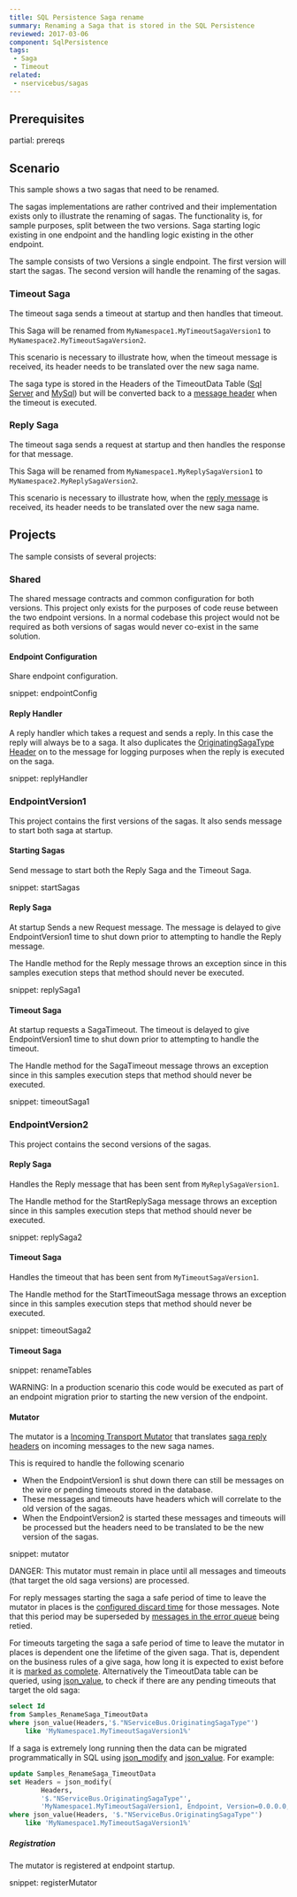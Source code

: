 ```yaml
---
title: SQL Persistence Saga rename
summary: Renaming a Saga that is stored in the SQL Persistence
reviewed: 2017-03-06
component: SqlPersistence
tags:
 - Saga
 - Timeout
related:
 - nservicebus/sagas
---
```


## Prerequisites

partial: prereqs


## Scenario

This sample shows a two sagas that need to be renamed.

The sagas implementations are rather contrived and their implementation exists only to illustrate the renaming of sagas. The functionality is, for sample purposes, split between the two versions. Saga starting logic existing in one endpoint and the handling logic existing in the other endpoint.

The sample consists of two Versions a single endpoint. The first version will start the sagas. The second version will handle the renaming of the sagas.


### Timeout Saga

The timeout saga sends a timeout at startup and then handles that timeout. 

This Saga will be renamed from `MyNamespace1.MyTimeoutSagaVersion1` to `MyNamespace2.MyTimeoutSagaVersion2`.

This scenario is necessary to illustrate how, when the timeout message is received, its header needs to be translated over the new saga name.

The saga type is stored in the Headers of the TimeoutData Table ([Sql Server](/nservicebus/sql-persistence/sqlserver-scripts.md#build-time-timeout-create-table) and [MySql](/nservicebus/sql-persistence/mysql-scripts.md#build-time-timeout-create-table)) but will be converted back to a [message header](/nservicebus/messaging/headers.md#saga-related-headers-requesting-a-timeout-from-a-saga) when the timeout is executed.


### Reply Saga

The timeout saga sends a request at startup and then handles the response for that message. 


This Saga will be renamed from `MyNamespace1.MyReplySagaVersion1` to `MyNamespace2.MyReplySagaVersion2`.

This scenario is necessary to illustrate how, when the [reply message](/nservicebus/messaging/headers.md#saga-related-headers-replying-to-a-saga) is received, its header needs to be translated over the new saga name.


## Projects

The sample consists of several projects:


### Shared

The shared message contracts and common configuration for both versions. This project only exists for the purposes of code reuse between the two endpoint versions. In a normal codebase this project would not be required as both versions of sagas would never co-exist in the same solution.


#### Endpoint Configuration

Share endpoint configuration.

snippet: endpointConfig


#### Reply Handler

A reply handler which takes a request and sends a reply. In this case the reply will always be to a saga. It also duplicates the [OriginatingSagaType Header](/nservicebus/messaging/headers.md#saga-related-headers) on to the message for logging purposes when the reply is executed on the saga.

snippet: replyHandler


### EndpointVersion1

This project contains the first versions of the sagas. It also sends message to start both saga at startup.


#### Starting Sagas

Send message to start both the Reply Saga and the Timeout Saga.

snippet: startSagas


#### Reply Saga

At startup Sends a new Request message. The message is delayed to give EndpointVersion1 time to shut down prior to attempting to handle the Reply message.

The Handle method for the Reply message throws an exception since in this samples execution steps that method should never be executed.

snippet: replySaga1


#### Timeout Saga

At startup requests a SagaTimeout. The timeout is delayed to give EndpointVersion1 time to shut down prior to attempting to handle the timeout.

The Handle method for the SagaTimeout message throws an exception since in this samples execution steps that method should never be executed.

snippet: timeoutSaga1


###  EndpointVersion2

This project contains the second versions of the sagas.


#### Reply Saga

Handles the Reply message that has been sent from `MyReplySagaVersion1`.

The Handle method for the StartReplySaga message throws an exception since in this samples execution steps that method should never be executed.

snippet: replySaga2


#### Timeout Saga

Handles the timeout that has been sent from `MyTimeoutSagaVersion1`.

The Handle method for the StartTimeoutSaga message throws an exception since in this samples execution steps that method should never be executed.

snippet: timeoutSaga2


#### Timeout Saga

snippet: renameTables

WARNING: In a production scenario this code would be executed as part of an endpoint migration prior to starting the new version of the endpoint.


#### Mutator

The mutator is a [Incoming Transport Mutator](/nservicebus/pipeline/message-mutators.md#transport-messages-mutators-imutateincomingtransportmessages) that translates [saga reply headers](/nservicebus/messaging/headers.md#saga-related-headers-replying-to-a-saga) on incoming messages to the new saga names. 

This is required to handle the following scenario

 * When the EndpointVersion1 is shut down there can still be messages on the wire or pending timeouts stored in the database.
 * These messages and timeouts have headers which will correlate to the old version of the sagas.
 * When the EndpointVersion2 is started these messages and timeouts will be processed but the headers need to be translated to be the new version of the sagas.

snippet: mutator

DANGER: This mutator must remain in place until all messages and timeouts (that target the old saga versions) are processed.

For reply messages starting the saga a safe period of time to leave the mutator in places is the [configured discard time](/nservicebus/messaging/discard-old-messages.md) for those messages. Note that this period may be superseded by [messages in the error queue](/nservicebus/recoverability/configure-error-handling.md) being retied.

For timeouts targeting the saga a safe period of time to leave the mutator in places is dependent one the lifetime of the given saga. That is, dependent on the business rules of a give saga, how long it is expected to exist before it is [marked as complete](/nservicebus/sagas/#ending-a-long-running-process). Alternatively the TimeoutData table can be queried, using [json_value](https://docs.microsoft.com/en-us/sql/t-sql/functions/json-value-transact-sql), to check if there are any pending timeouts that target the old saga:

```sql
select Id
from Samples_RenameSaga_TimeoutData
where json_value(Headers,'$."NServiceBus.OriginatingSagaType"')
    like 'MyNamespace1.MyTimeoutSagaVersion1%'
```

If a saga is extremely long running then the data can be migrated programmatically in SQL using [json_modify](https://msdn.microsoft.com/en-us/library/dn921892.aspx) and [json_value](https://docs.microsoft.com/en-us/sql/t-sql/functions/json-value-transact-sql). For example:

```sql
update Samples_RenameSaga_TimeoutData
set Headers = json_modify(
        Headers,
        '$."NServiceBus.OriginatingSagaType"',
        'MyNamespace1.MyTimeoutSagaVersion1, Endpoint, Version=0.0.0.0, Culture=neutral, PublicKeyToken=null')
where json_value(Headers, '$."NServiceBus.OriginatingSagaType"')
    like 'MyNamespace1.MyTimeoutSagaVersion1%'
```


##### Registration

The mutator is registered at endpoint startup.

snippet: registerMutator